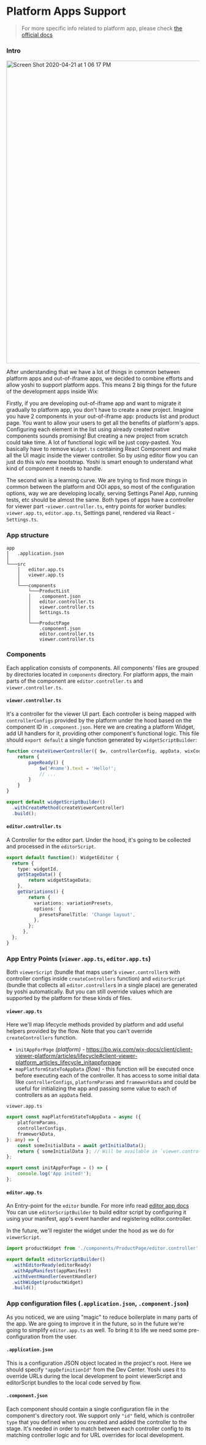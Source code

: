 # Platform Apps Support

> For more specific info related to platform app, please check [the official docs](https://bo.wix.com/wix-docs/client/editor-platform/editor-application-reference/editor-platform-app)

### Intro

<img width="790" alt="Screen Shot 2020-04-21 at 1 06 17 PM" src="https://user-images.githubusercontent.com/1521229/79906725-028fff00-8421-11ea-934b-660adef18180.png">

After understanding that we have a lot of things in common between platform apps and out-of-iframe apps,
we decided to combine efforts and allow yoshi to support platform apps.
This means 2 big things for the future of the development apps inside Wix:

Firstly, if you are developing out-of-iframe app and want to migrate it gradually to platform app, you don't have to create a new project. Imagine you have 2 components in your out-of-iframe app: products list and product page.
You want to allow your users to get all the benefits of platform's apps. Configuring each element in the list using already created native components sounds promising!
But creating a new project from scratch could take time. A lot of functional logic will be just copy-pasted. You basically have to remove `Widget.ts` containing
React Component and make all the UI magic inside the viewer controller. So by using editor flow you can just do this w/o new bootstrap.
Yoshi is smart enough to understand what kind of component it needs to handle.

The second win is a learning curve. We are trying to find more things in common between the platform and OOI apps, so most of the configuration options, way we are developing
locally, serving Settings Panel App, running tests, etc should be almost the same. Both types of apps have a controller for viewer part -`viewer.controller.ts`, entry points for worker bundles: `viewer.app.ts`, `editor.app.ts`, Settings panel, rendered via React  - `Settings.ts`.

### App structure

```
app
│   .application.json
│
└───src
    │   editor.app.ts
    │   viewer.app.ts
    │
    └───components
        └───ProductList
        │   .component.json
        │   editor.controller.ts
        │   viewer.controller.ts
        │   Settings.ts
        │
        └───ProductPage
            .component.json
            editor.controller.ts
            viewer.controller.ts
```

### Components
Each application consists of components. All components' files are grouped by directories located in `components` directory.
For platform apps, the main parts of the component are `editor.controller.ts` and `viewer.controller.ts`.

#### `viewer.controller.ts`
It's a controller for the viewer UI part. Each controller is being mapped with `controllerConfigs` provided by the platform under the hood based on the component ID in `.component.json`.
Here we are creating a platform Widget, add UI handlers for it, providing other component's functional logic.
This file should `export default` a single function generated by `widgetScriptBuilder`:

```ts
function createViewerController({ $w, controllerConfig, appData, wixCodeApi }) {
    return {
        pageReady() {
            $w('#name').text = 'Hello!';
            // ...
        }
    }
}

export default widgetScriptBuilder()
  .withCreateMethod(createViewerController)
  .build();
```

#### `editor.controller.ts`
A Controller for the editor part. Under the hood, it's going to be collected and processed in the `editorScript`.

```ts
export default function(): WidgetEditor {
  return {
    type: widgetId,
    getStageData() {
        return widgetStageData;
    },
    getVariations() {
        return {
          variations: variationPresets,
          options: {
            presetsPanelTitle: 'Change layout',
          },
        };
      },
  };
}
```


### App Entry Points (`viewer.app.ts`, `editor.app.ts`)
Both `viewerScript` (bundle that maps user's `viewer.controller`s with controller configs inside `createControllers` function) and `editorScript` (bundle that collects all `editor.controller`s in a single place) are generated by yoshi automatically.
But you can still override values which are supported by the platform for these kinds of files.

#### `viewer.app.ts`
Here we'll map lifecycle methods provided by platform and add useful helpers provided by the flow. Note that you can't override `createControllers` function.
- `initAppForPage` *(platform)* - https://bo.wix.com/wix-docs/client/client-viewer-platform/articles/lifecycle#client-viewer-platform_articles_lifecycle_initappforpage
- `mapPlatformStateToAppData` *(flow)* - this function will be executed once before executing each of the controller. It has access to some initial data like `controllerConfigs`, `platformParams` and `frameworkData` and could be useful for initializing the app and passing some value to each of controllers as an `appData` field.

`viewer.app.ts`
```ts
export const mapPlatformStateToAppData = async ({
    platformParams,
    controllerConfigs,
    frameworkData,
}: any) => {
    const someInitialData = await getInitialData();
    return { someInitialData }; // Will be available in `viewer.controller`
};

export const initAppForPage = () => {
    console.log('App inited!');
};
```

#### `editor.app.ts`
An Entry-point for the `editor` bundle. For more info read [editor app docs](https://bo.wix.com/wix-docs/client/editor-platform/platform-articles/application-structure-and-lifecycle#editor-platform_platform-articles_application-structure-and-lifecycle_application-life-cycle-and-structure)
You can use `editorScriptBuilder` to build editor script by configuring it using your manifest, app's event handler and registering editor.controller.

In the future, we'll register the widget under the hood as we do for `viewerScript`.

```ts
import productWidget from './components/ProductPage/editor.controller';

export default editorScriptBuilder()
  .withEditorReady(editorReady)
  .withAppManifest(appManifest)
  .withEventHandler(eventHandler)
  .withWidget(productWidget)
  .build();
```

### App configuration files (`.application.json`, `.component.json`)
As you noticed, we are using "magic" to reduce boilerplate in many parts of the app. We are going to improve it in the future, so in the future we're going to simplify `editor.app.ts` as well.
To bring it to life we need some pre-configuration from the user.

#### `.application.json`
This is a configuration JSON object located in the project's root. Here we should specify `"appDefinitionId"` from the Dev Center. Yoshi uses it to override URLs during the local development to point viewerScript and editorScript bundles to the local code served by flow.
#### `.component.json`
Each component should contain a single configuration file in the component's directory root. We support only `"id"` field, which is controller `type` that you defined when you created and added the controller to the stage. It's needed in order to match between each controller config to its matching controller logic and for URL overrides for local development.
